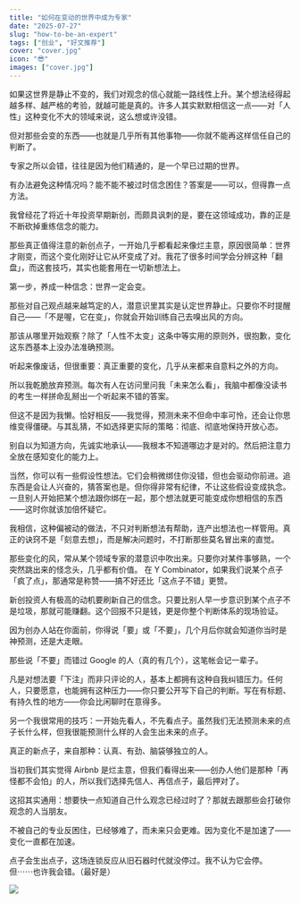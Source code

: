 ```yaml
---
title: "如何在变动的世界中成为专家"
date: "2025-07-27"
slug: "how-to-be-an-expert"
tags: ["创业", "好文推荐"]
cover: "cover.jpg"
icon: "😎"
images: ["cover.jpg"]
---
```

如果这世界是静止不变的，我们对观念的信心就能一路线性上升。某个想法经得起越多样、越严格的考验，就越可能是真的。许多人其实默默相信这一点——对「人性」这种变化不大的领域来说，这么想或许没错。



但对那些会变的东西——也就是几乎所有其他事物——你就不能再这样信任自己的判断了。



专家之所以会错，往往是因为他们精通的，是一个早已过期的世界。



有办法避免这种情况吗？能不能不被过时信念困住？答案是——可以，但得靠一点方法。



我曾经花了将近十年投资早期新创，而颇具讽刺的是，要在这领域成功，靠的正是不断砍掉重练信念的能力。



那些真正值得注意的新创点子，一开始几乎都看起来像烂主意，原因很简单：世界才刚变，而这个变化刚好让它从坏变成了对。我花了很多时间学会分辨这种「翻盘」，而这套技巧，其实也能套用在一切新想法上。



第一步，养成一种信念：世界一定会变。



那些对自己观点越来越笃定的人，潜意识里其实是认定世界静止。只要你不时提醒自己——「不是喔，它在变」，你就会开始训练自己去嗅出风的方向。



那该从哪里开始观察？除了「人性不太变」这条中等实用的原则外，很抱歉，变化这东西基本上没办法准确预测。



听起来像废话，但很重要：真正重要的变化，几乎从来都来自意料之外的方向。



所以我乾脆放弃预测。每次有人在访问里问我「未来怎么看」，我脑中都像没读书的考生一样拼命乱掰出一个听起来不错的答案。



但这不是因为我懒。恰好相反——我觉得，预测未来不但命中率可怜，还会让你思维变得僵硬。与其乱猜，不如选择更实际的策略：彻底、彻底地保持开放心态。



别自以为知道方向，先诚实地承认——我根本不知道哪边才是对的。然后把注意力全放在感知变化的能力上。



当然，你可以有一些假设性想法。它们会稍微绑住你没错，但也会驱动你前进。追东西是会让人兴奋的，猜答案也是。但你得非常有纪律，不让这些假设变成执念。
一旦别人开始把某个想法跟你绑在一起，那个想法就更可能变成你想相信的东西——这时你就该加倍怀疑它。



我相信，这种偏被动的做法，不只对判断想法有帮助，连产出想法也一样管用。真正的诀窍不是「刻意去想」，而是解决问题时，不打断那些莫名冒出来的直觉。



那些变化的风，常从某个领域专家的潜意识中吹出来。只要你对某件事够熟，一个突然跳出来的怪念头，几乎都有价值。
在 Y Combinator，如果我们说某个点子「疯了点」，那通常是称赞——搞不好还比「这点子不错」更赞。



新创投资人有极高的动机要刷新自己的信念。只要比别人早一步意识到某个点子不是垃圾，那就可能赚翻。这个回报不只是钱，更是你整个判断体系的现场验证。



因为创办人站在你面前，你得说「要」或「不要」，几个月后你就会知道你当时是神预测，还是大走眼。



那些说「不要」而错过 Google 的人（真的有几个），这笔帐会记一辈子。



凡是对想法要「下注」而非只评论的人，基本上都拥有这种自我纠错压力。任何人，只要愿意，也能拥有这种压力——你只要公开写下自己的判断。写在有标题、有持久性的地方——你会比闲聊时在意得多。



另一个我很常用的技巧：一开始先看人，不先看点子。虽然我们无法预测未来的点子长什么样，但我很能预测什么样的人会生出未来的点子。



真正的新点子，来自那种：认真、有劲、脑袋够独立的人。



当初我们其实觉得 Airbnb 是烂主意，但我们看得出来——创办人他们是那种「再怪都不会怕」的人，所以我们选择先信人、再信点子，最后押对了。



这招其实通用：想要快一点知道自己什么观念已经过时了？那就去跟那些会打破你观念的人当朋友。



不被自己的专业反困住，已经够难了，而未来只会更难。因为变化不是加速了——变化一直都在加速。



点子会生出点子，这场连锁反应从旧石器时代就没停过。我不认为它会停。
但⋯⋯也许我会错。（最好是）




![](https://prod-files-secure.s3.us-west-2.amazonaws.com/112d0858-5090-4d34-a606-b75eb8d65fd2/46476355-9cf3-4e99-9b7a-3531bc426380/1000202064.png?X-Amz-Algorithm=AWS4-HMAC-SHA256&X-Amz-Content-Sha256=UNSIGNED-PAYLOAD&X-Amz-Credential=ASIAZI2LB4664LX5UDXD%2F20250901%2Fus-west-2%2Fs3%2Faws4_request&X-Amz-Date=20250901T211057Z&X-Amz-Expires=3600&X-Amz-Security-Token=IQoJb3JpZ2luX2VjELX%2F%2F%2F%2F%2F%2F%2F%2F%2F%2FwEaCXVzLXdlc3QtMiJHMEUCIQC5xCl9fVVyELPyo2F941pU7%2FempH34GYsJhnfPaWKROwIgJpxOqMEtKaEmfHI29GAwFwhnj71tPvsA0KFFl0l1evgq%2FwMIHhAAGgw2Mzc0MjMxODM4MDUiDNkPvdd528t9xqAHJSrcAxg09oGhtBOa3VpoLeBcrYiy4ZjFJH%2FNeWh%2BACb01Lh%2BZ1URe1EkvgkNqCcQY6AldEIT7ToYfiwFuHI4p7QXqVcfrzvCwGzXc%2Fy6grreE2uOHa6pK1n3T8QJ47HqvX2GeMMSwlyScK2kgoMDYELnZ%2BlV7qO4Omc7nnKs86hG%2BhwZnhTZVot5iNUs5CDGoxuGgq6NgElzO46ezFqlEfqMqDnHz13nN5VRpj%2FKfE%2FgrLR8rmGOfRGPbpna4dCU0rgtCOy%2Bz14Bk38ghVnF0vDs4cC%2F8Tbmh4lNshcJWG%2Bxwyjsd2q6ccoTaQGluNbteOz%2FrIt53sWyJamBK3timSeiVIMlFZOp9Vhut1RUOzS1LmbKImpdYWu7sdyve3Ul%2FtaBQKoYuWrmM8S8%2F9pCabEAYkiR94rGFwXlsLR%2F4kPCO%2BAZkcGLHXsmzkG4OAlVGJw9hyCULc3RV7LO8aj6CnHqYE3FG6SJAcEfoPecuPOi5CL0PoJDtltGGN6gnVvoA9MHtb%2FrAzkJE4UinBJdNnWRZEbRnwClUkjDk3YsovqRijp81GJ13YXOyOu8FukjfWyI0iw1skNr%2FIAbQjMjoH8Fd2FCMpQ69hBZ9zMt0no22oCvPkB23S1QsM4LGsKbMOyB2MUGOqUB5NokfKCIrrwA7JT3E0QUuHyMNEpjS4W5cao11HNH1desYgJTGGeUMwmXCRNZxeV1kWBp96IQGLp9F%2FNRHj5BZz4QW%2Flx9CPXDzARpgvBndGp9WTFUAf7SaYANRnj8G0Hkz6%2BQWHwQY1TPkeqi14z1pgYL3Io7IvIwdE%2BC5UCDYcnzo7n2XiT%2BAOJDgjBTboLu35zBTyOxlNKbqVYvOiAZ1xNQgsu&X-Amz-Signature=e0d2e40c787c6b41b4807dff304337cb7587eb789bfd53de80a9832bbd4f9ba3&X-Amz-SignedHeaders=host&x-amz-checksum-mode=ENABLED&x-id=GetObject)

